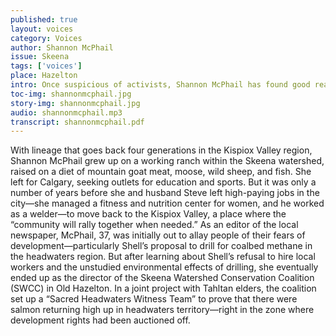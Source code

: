 ```yaml
---
published: true
layout: voices
category: Voices
author: Shannon McPhail
issue: Skeena
tags: ['voices']
place: Hazelton
intro: Once suspicious of activists, Shannon McPhail has found good reason to join them, and lead them.
toc-img: shannonmcphail.jpg
story-img: shannonmcphail.jpg
audio: shannonmcphail.mp3
transcript: shannonmcphail.pdf
---
```

With lineage that goes back four generations in the Kispiox Valley region, Shannon McPhail grew up on a working ranch within the Skeena watershed, raised on a diet of mountain goat meat, moose, wild sheep, and fish.
She left for Calgary, seeking outlets for education and sports. But it was only a number of years before she and husband Steve left high-paying jobs in the city—she managed a fitness and nutrition center for women, and he worked as a welder—to move back to the Kispiox Valley, a place where the “community will rally together when needed.” 
As an editor of the local newspaper, McPhail, 37, was initially out to allay people of their fears of development—particularly Shell’s proposal to drill for coalbed methane in the headwaters region. But after learning about Shell’s refusal to hire local workers and the unstudied environmental effects of drilling, she eventually ended up as the director of the Skeena Watershed Conservation Coalition (SWCC) in Old Hazelton. In a joint project with Tahltan elders, the coalition set up a “Sacred Headwaters Witness Team” to prove that there were salmon returning high up in headwaters territory—right in the zone where development rights had been auctioned off.  
